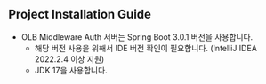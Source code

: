 ## Project Installation Guide
- OLB Middleware Auth 서버는 Spring Boot 3.0.1 버전을 사용합니다.
  - 해당 버전 사용을 위해서 IDE 버전 확인이 필요합니다. (IntelliJ IDEA 2022.2.4 이상 지원)
  - JDK 17을 사용합니다.
